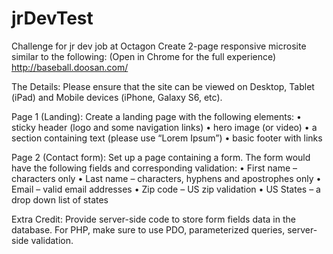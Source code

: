 # jrDevTest
Challenge for jr dev job at Octagon
Create 2-page responsive microsite similar to the following: (Open in Chrome for the full experience)
http://baseball.doosan.com/

The Details:
Please ensure that the site can be viewed on Desktop, Tablet (iPad) and Mobile devices (iPhone, Galaxy S6, etc).

Page 1 (Landing):
Create a landing page with the following elements:
• sticky header (logo and some navigation links)
• hero image (or video)
• a section containing text (please use “Lorem Ipsum”)
• basic footer with links
 
Page 2 (Contact form):
Set up a page containing a form. The form would have the following fields and corresponding validation:
• First name – characters only
• Last name – characters, hyphens and apostrophes only
• Email – valid email addresses
• Zip code – US zip validation
• US States – a drop down list of states
 
Extra Credit:
Provide server-side code to store form fields data in the database.
For PHP, make sure to use PDO, parameterized queries, server-side validation.
